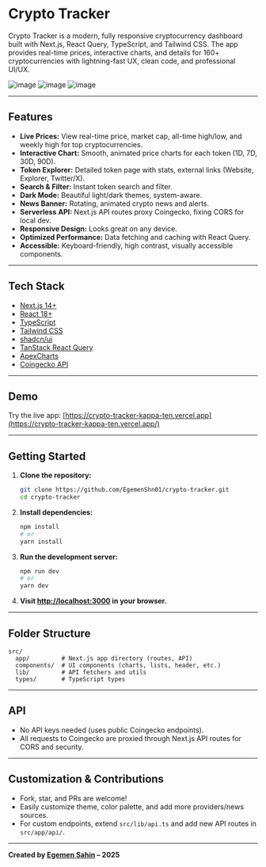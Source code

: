 # Crypto Tracker

Crypto Tracker is a modern, fully responsive cryptocurrency dashboard built with Next.js, React Query, TypeScript, and Tailwind CSS. The app provides real-time prices, interactive charts, and details for 160+ cryptocurrencies with lightning-fast UX, clean code, and professional UI/UX.

![image](https://github.com/user-attachments/assets/6501b9aa-c060-4c2b-baf0-76b416ccf2eb)
![image](https://github.com/user-attachments/assets/fd7bff28-efb7-44cf-8509-3a791a8ebd81)
![image](https://github.com/user-attachments/assets/5a4d2838-13f5-434f-974f-9d28934b23a6)

---

## Features

* **Live Prices:** View real-time price, market cap, all-time high/low, and weekly high for top cryptocurrencies.
* **Interactive Chart:** Smooth, animated price charts for each token (1D, 7D, 30D, 90D).
* **Token Explorer:** Detailed token page with stats, external links (Website, Explorer, Twitter/X).
* **Search & Filter:** Instant token search and filter.
* **Dark Mode:** Beautiful light/dark themes, system-aware.
* **News Banner:** Rotating, animated crypto news and alerts.
* **Serverless API:** Next.js API routes proxy Coingecko, fixing CORS for local dev.
* **Responsive Design:** Looks great on any device.
* **Optimized Performance:** Data fetching and caching with React Query.
* **Accessible:** Keyboard-friendly, high contrast, visually accessible components.

---

## Tech Stack

* [Next.js 14+](https://nextjs.org/)
* [React 18+](https://react.dev/)
* [TypeScript](https://www.typescriptlang.org/)
* [Tailwind CSS](https://tailwindcss.com/)
* [shadcn/ui](https://ui.shadcn.com/)
* [TanStack React Query](https://tanstack.com/query/latest)
* [ApexCharts](https://apexcharts.com/)
* [Coingecko API](https://www.coingecko.com/en/api)

---

## Demo

Try the live app: [https://crypto-tracker-kappa-ten.vercel.app](https://crypto-tracker-kappa-ten.vercel.app/)

---

## Getting Started

1. **Clone the repository:**

   ```bash
   git clone https://github.com/EgemenShn01/crypto-tracker.git
   cd crypto-tracker
   ```

2. **Install dependencies:**

   ```bash
   npm install
   # or
   yarn install
   ```

3. **Run the development server:**

   ```bash
   npm run dev
   # or
   yarn dev
   ```

4. **Visit [http://localhost:3000](http://localhost:3000) in your browser.**

---

## Folder Structure

```
src/
  app/         # Next.js app directory (routes, API)
  components/  # UI components (charts, lists, header, etc.)
  lib/         # API fetchers and utils
  types/       # TypeScript types
```

---

## API

* No API keys needed (uses public Coingecko endpoints).
* All requests to Coingecko are proxied through Next.js API routes for CORS and security.

---

## Customization & Contributions

* Fork, star, and PRs are welcome!
* Easily customize theme, color palette, and add more providers/news sources.
* For custom endpoints, extend `src/lib/api.ts` and add new API routes in `src/app/api/`.

---


**Created by [Egemen Sahin](https://github.com/EgemenShn01) – 2025**
